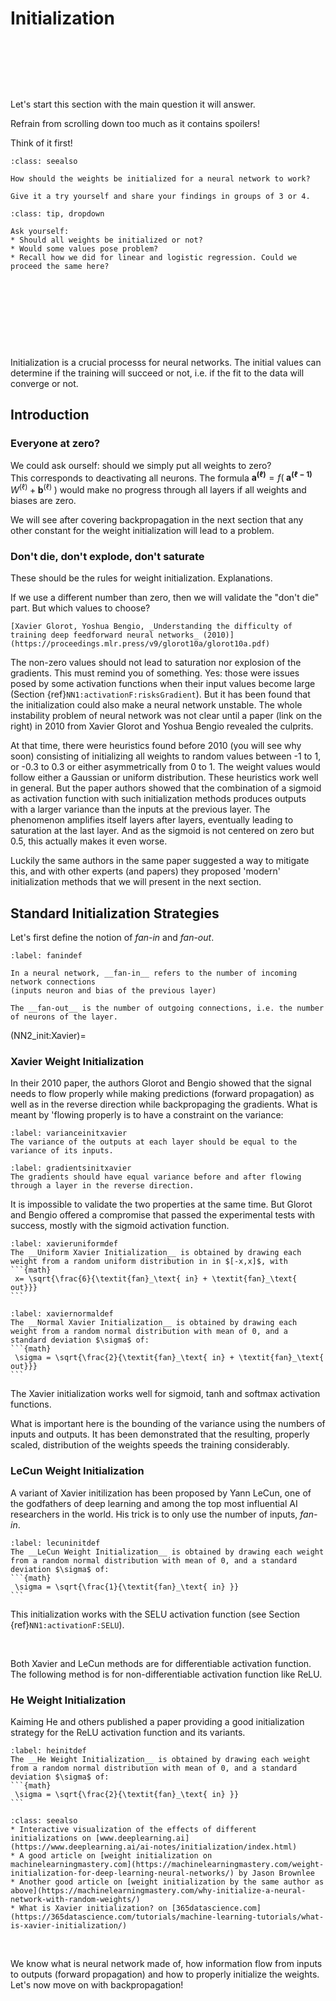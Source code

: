 # Initialization

&nbsp;

&nbsp;

&nbsp;

Let's start this section with the main question it will answer. 

Refrain from scrolling down too much as it contains spoilers!  

Think of it first!

```{admonition} Exercise
:class: seealso

How should the weights be initialized for a neural network to work?

Give it a try yourself and share your findings in groups of 3 or 4.
```

````{admonition} Expand if you need tips and hints
:class: tip, dropdown

Ask yourself:
* Should all weights be initialized or not?
* Would some values pose problem?
* Recall how we did for linear and logistic regression. Could we proceed the same here?
````

&nbsp;

&nbsp;

&nbsp;

&nbsp;

Initialization is a crucial processs for neural networks. The initial values can determine if the training will succeed or not, i.e. if the fit to the data will converge or not.

## Introduction
### Everyone at zero?
We could ask ourself: should we simply put all weights to zero?  
This corresponds to deactivating all neurons. The formula $\boldsymbol{a^{(\ell)}} = f\left( \; \boldsymbol{a^{(\ell -1)}} \;W^{(\ell)} \;+\; \boldsymbol{b}^{(\ell)} \;\right)$ would make no progress through all layers if all weights and biases are zero. 

We will see after covering backpropagation in the next section that any other constant for the weight initialization will lead to a problem. 

### Don't die, don't explode, don't saturate
These should be the rules for weight initialization. Explanations.  

If we use a different number than zero, then we will validate the "don't die" part. But which values to choose? 

````{margin}
[Xavier Glorot, Yoshua Bengio, _Understanding the difficulty of training deep feedforward neural networks_ (2010)](https://proceedings.mlr.press/v9/glorot10a/glorot10a.pdf)
````
The non-zero values should not lead to saturation nor explosion of the gradients. This must remind you of something. Yes: those were issues posed by some activation functions when their input values become large (Section {ref}`NN1:activationF:risksGradient`). But it has been found that the initialization could also make a neural network unstable. The whole instability problem of neural network was not clear until a paper (link on the right) in 2010 from Xavier Glorot and Yoshua Bengio revealed the culprits.

At that time, there were heuristics found before 2010 (you will see why soon) consisting of initializing all weights to random values between -1 to 1, or -0.3 to 0.3 or either asymmetrically from 0 to 1. The weight values would follow either a Gaussian or uniform distribution. These heuristics work well in general. But the paper authors showed that the combination of a sigmoid as activation function with such initialization methods produces outputs with a larger variance than the inputs at the previous layer. The phenomenon amplifies itself layers after layers, eventually leading to saturation at the last layer. And as the sigmoid is not centered on zero but 0.5, this actually makes it even worse.

Luckily the same authors in the same paper suggested a way to mitigate this, and with other experts (and papers) they proposed 'modern' initialization methods that we will present in the next section.


## Standard Initialization Strategies
Let's first define the notion of _fan-in_ and _fan-out_. 

````{prf:definition}
:label: fanindef

In a neural network, __fan-in__ refers to the number of incoming network connections  
(inputs neuron and bias of the previous layer)

The __fan-out__ is the number of outgoing connections, i.e. the number of neurons of the layer.

````
(NN2_init:Xavier)=
### Xavier Weight Initialization
In their 2010 paper, the authors Glorot and Bengio showed that the signal needs to flow properly while making predictions (forward propagation) as well as in the reverse direction while backpropaging the gradients. What is meant by 'flowing properly is to have a constraint on the variance:

```{prf:property}
:label: varianceinitxavier
The variance of the outputs at each layer should be equal to the variance of its inputs.
```
```{prf:property}
:label: gradientsinitxavier
The gradients should have equal variance before and after flowing through a layer in the reverse direction.
```
It is impossible to validate the two properties at the same time. But Glorot and Bengio offered a compromise that passed the experimental tests with success, mostly with the sigmoid activation function.

````{prf:definition}
:label: xavieruniformdef
The __Uniform Xavier Initialization__ is obtained by drawing each weight from a random uniform distribution in in $[-x,x]$, with 
```{math}
 x= \sqrt{\frac{6}{\textit{fan}_\text{ in} + \textit{fan}_\text{ out}}}
```
````

````{prf:definition}
:label: xaviernormaldef
The __Normal Xavier Initialization__ is obtained by drawing each weight from a random normal distribution with mean of 0, and a standard deviation $\sigma$ of:
```{math}
 \sigma = \sqrt{\frac{2}{\textit{fan}_\text{ in} + \textit{fan}_\text{ out}}}
```
````
The Xavier initialization works well for sigmoid, tanh and softmax activation functions.

What is important here is the bounding of the variance using the numbers of inputs and outputs. It has been demonstrated that the resulting, properly scaled, distribution of the weights speeds the training considerably. 


### LeCun Weight Initialization

A variant of Xavier initilization has been proposed by Yann LeCun, one of the godfathers of deep learning and among the top most influential AI researchers in the world. His trick is to only use the number of inputs, _fan-in_. 

````{prf:definition}
:label: lecuninitdef
The __LeCun Weight Initialization__ is obtained by drawing each weight from a random normal distribution with mean of 0, and a standard deviation $\sigma$ of:
```{math}
 \sigma = \sqrt{\frac{1}{\textit{fan}_\text{ in} }}
```
````
This initialization works with the SELU activation function (see Section {ref}`NN1:activationF:SELU`).

&nbsp;

Both Xavier and LeCun methods are for differentiable activation function. The following method is for non-differentiable activation function like ReLU.

### He Weight Initialization

Kaiming He and others published a paper providing a good initialization strategy for the ReLU activation function and its variants. 

````{prf:definition}
:label: heinitdef
The __He Weight Initialization__ is obtained by drawing each weight from a random normal distribution with mean of 0, and a standard deviation $\sigma$ of:
```{math}
 \sigma = \sqrt{\frac{2}{\textit{fan}_\text{ in} }}
```
````



```{admonition} Learn more
:class: seealso
* Interactive visualization of the effects of different initializations on [www.deeplearning.ai](https://www.deeplearning.ai/ai-notes/initialization/index.html) 
* A good article on [weight initialization on machinelearningmastery.com](https://machinelearningmastery.com/weight-initialization-for-deep-learning-neural-networks/) by Jason Brownlee
* Another good article on [weight initialization by the same author as above](https://machinelearningmastery.com/why-initialize-a-neural-network-with-random-weights/)
* What is Xavier initialization? on [365datascience.com](https://365datascience.com/tutorials/machine-learning-tutorials/what-is-xavier-initialization/)
```


&nbsp;

We know what is neural network made of, how information flow from inputs to outputs (forward propagation) and how to properly initialize the weights. Let's now move on with backpropagation!